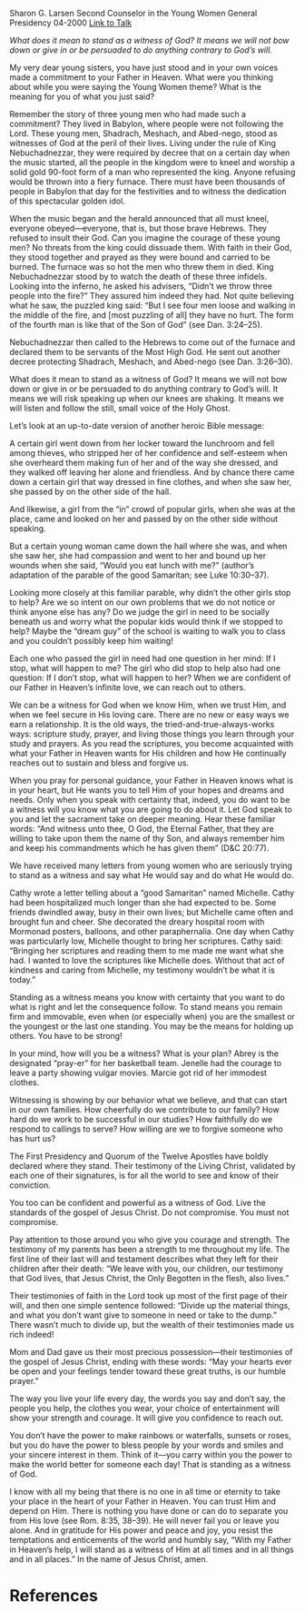 Sharon G. Larsen
Second Counselor in the Young Women General Presidency
04-2000
[Link to Talk](https://www.churchofjesuschrist.org/study/general-conference/2000/04/standing-with-god?lang=eng)

_What does it mean to stand as a witness of God? It means we will not bow down or give in or be persuaded to do anything contrary to God’s will._

My very dear young sisters, you have just stood and in your own voices made a commitment to your Father in Heaven. What were you thinking about while you were saying the Young Women theme? What is the meaning for you of what you just said?

Remember the story of three young men who had made such a commitment? They lived in Babylon, where people were not following the Lord. These young men, Shadrach, Meshach, and Abed-nego, stood as witnesses of God at the peril of their lives. Living under the rule of King Nebuchadnezzar, they were required by decree that on a certain day when the music started, all the people in the kingdom were to kneel and worship a solid gold 90-foot form of a man who represented the king. Anyone refusing would be thrown into a fiery furnace. There must have been thousands of people in Babylon that day for the festivities and to witness the dedication of this spectacular golden idol.

When the music began and the herald announced that all must kneel, everyone obeyed—everyone, that is, but those brave Hebrews. They refused to insult their God. Can you imagine the courage of these young men? No threats from the king could dissuade them. With faith in their God, they stood together and prayed as they were bound and carried to be burned. The furnace was so hot the men who threw them in died. King Nebuchadnezzar stood by to watch the death of these three infidels. Looking into the inferno, he asked his advisers, “Didn’t we throw three people into the fire?” They assured him indeed they had. Not quite believing what he saw, the puzzled king said: “But I see four men loose and walking in the middle of the fire, and [most puzzling of all] they have no hurt. The form of the fourth man is like that of the Son of God” (see Dan. 3:24–25).

Nebuchadnezzar then called to the Hebrews to come out of the furnace and declared them to be servants of the Most High God. He sent out another decree protecting Shadrach, Meshach, and Abed-nego (see Dan. 3:26–30).

What does it mean to stand as a witness of God? It means we will not bow down or give in or be persuaded to do anything contrary to God’s will. It means we will risk speaking up when our knees are shaking. It means we will listen and follow the still, small voice of the Holy Ghost.

Let’s look at an up-to-date version of another heroic Bible message:

A certain girl went down from her locker toward the lunchroom and fell among thieves, who stripped her of her confidence and self-esteem when she overheard them making fun of her and of the way she dressed, and they walked off leaving her alone and friendless. And by chance there came down a certain girl that way dressed in fine clothes, and when she saw her, she passed by on the other side of the hall.

And likewise, a girl from the “in” crowd of popular girls, when she was at the place, came and looked on her and passed by on the other side without speaking.

But a certain young woman came down the hall where she was, and when she saw her, she had compassion and went to her and bound up her wounds when she said, “Would you eat lunch with me?” (author’s adaptation of the parable of the good Samaritan; see Luke 10:30–37).

Looking more closely at this familiar parable, why didn’t the other girls stop to help? Are we so intent on our own problems that we do not notice or think anyone else has any? Do we judge the girl in need to be socially beneath us and worry what the popular kids would think if we stopped to help? Maybe the “dream guy” of the school is waiting to walk you to class and you couldn’t possibly keep him waiting!

Each one who passed the girl in need had one question in her mind: If I stop, what will happen to me? The girl who did stop to help also had one question: If I don’t stop, what will happen to her? When we are confident of our Father in Heaven’s infinite love, we can reach out to others.

We can be a witness for God when we know Him, when we trust Him, and when we feel secure in His loving care. There are no new or easy ways we earn a relationship. It is the old ways, the tried-and-true-always-works ways: scripture study, prayer, and living those things you learn through your study and prayers. As you read the scriptures, you become acquainted with what your Father in Heaven wants for His children and how He continually reaches out to sustain and bless and forgive us.

When you pray for personal guidance, your Father in Heaven knows what is in your heart, but He wants you to tell Him of your hopes and dreams and needs. Only when you speak with certainty that, indeed, you do want to be a witness will you know what you are going to do about it. Let God speak to you and let the sacrament take on deeper meaning. Hear these familiar words: “And witness unto thee, O God, the Eternal Father, that they are willing to take upon them the name of thy Son, and always remember him and keep his commandments which he has given them” (D&C 20:77).

We have received many letters from young women who are seriously trying to stand as a witness and say what He would say and do what He would do.

Cathy wrote a letter telling about a “good Samaritan” named Michelle. Cathy had been hospitalized much longer than she had expected to be. Some friends dwindled away, busy in their own lives; but Michelle came often and brought fun and cheer. She decorated the dreary hospital room with Mormonad posters, balloons, and other paraphernalia. One day when Cathy was particularly low, Michelle thought to bring her scriptures. Cathy said: “Bringing her scriptures and reading them to me made me want what she had. I wanted to love the scriptures like Michelle does. Without that act of kindness and caring from Michelle, my testimony wouldn’t be what it is today.”

Standing as a witness means you know with certainty that you want to do what is right and let the consequence follow. To stand means you remain firm and immovable, even when (or especially when) you are the smallest or the youngest or the last one standing. You may be the means for holding up others. You have to be strong!

In your mind, how will you be a witness? What is your plan? Abrey is the designated “pray-er” for her basketball team. Jenelle had the courage to leave a party showing vulgar movies. Marcie got rid of her immodest clothes.

Witnessing is showing by our behavior what we believe, and that can start in our own families. How cheerfully do we contribute to our family? How hard do we work to be successful in our studies? How faithfully do we respond to callings to serve? How willing are we to forgive someone who has hurt us?

The First Presidency and Quorum of the Twelve Apostles have boldly declared where they stand. Their testimony of the Living Christ, validated by each one of their signatures, is for all the world to see and know of their conviction.

You too can be confident and powerful as a witness of God. Live the standards of the gospel of Jesus Christ. Do not compromise. You must not compromise.

Pay attention to those around you who give you courage and strength. The testimony of my parents has been a strength to me throughout my life. The first line of their last will and testament describes what they left for their children after their death: “We leave with you, our children, our testimony that God lives, that Jesus Christ, the Only Begotten in the flesh, also lives.”

Their testimonies of faith in the Lord took up most of the first page of their will, and then one simple sentence followed: “Divide up the material things, and what you don’t want give to someone in need or take to the dump.” There wasn’t much to divide up, but the wealth of their testimonies made us rich indeed!

Mom and Dad gave us their most precious possession—their testimonies of the gospel of Jesus Christ, ending with these words: “May your hearts ever be open and your feelings tender toward these great truths, is our humble prayer.”

The way you live your life every day, the words you say and don’t say, the people you help, the clothes you wear, your choice of entertainment will show your strength and courage. It will give you confidence to reach out.

You don’t have the power to make rainbows or waterfalls, sunsets or roses, but you do have the power to bless people by your words and smiles and your sincere interest in them. Think of it—you carry within you the power to make the world better for someone each day! That is standing as a witness of God.

I know with all my being that there is no one in all time or eternity to take your place in the heart of your Father in Heaven. You can trust Him and depend on Him. There is nothing you have done or can do to separate you from His love (see Rom. 8:35, 38–39). He will never fail you or leave you alone. And in gratitude for His power and peace and joy, you resist the temptations and enticements of the world and humbly say, “With my Father in Heaven’s help, I will stand as a witness of Him at all times and in all things and in all places.” In the name of Jesus Christ, amen.

# References
